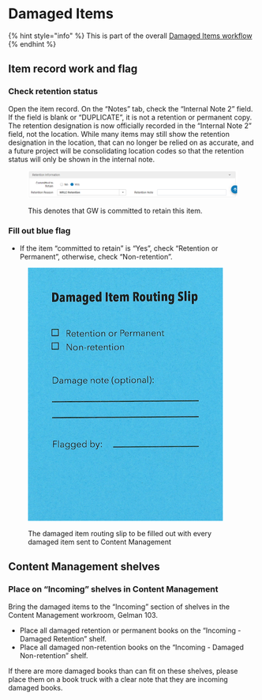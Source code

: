 # Damaged Items

{% hint style="info" %}
This is part of the overall [Damaged Items workflow](../../reference/workflow-overviews/damaged-items.md)
{% endhint %}

## Item record work and flag <a href="#docs-internal-guid-f6b69316-7fff-204d-afd4-2fed74a00dbe" id="docs-internal-guid-f6b69316-7fff-204d-afd4-2fed74a00dbe"></a>

### Check retention status

Open the item record. On the “Notes” tab, check the “Internal Note 2” field. If the field is blank or “DUPLICATE”, it is not a retention or permanent copy. The retention designation is now officially recorded in the “Internal Note 2” field, not the location. While many items may still show the retention designation in the location, that can no longer be relied on as accurate, and a future project will be consolidating location codes so that the retention status will only be shown in the internal note.

<figure><img src="../../.gitbook/assets/retention2.png" alt="The &#x22;Retention information&#x22; box in an item record showing that the item is committed to be retained for WRLC retention."><figcaption><p>This denotes that GW is committed to retain this item.</p></figcaption></figure>

### Fill out blue flag

* If the item “committed to retain” is “Yes”, check “Retention or Permanent”, otherwise, check “Non-retention”.

<figure><img src="../../.gitbook/assets/blue slip.png" alt="Damaged item routing slip"><figcaption><p>The damaged item routing slip to be filled out with every damaged item sent to Content Management</p></figcaption></figure>

## Content Management shelves

### Place on “Incoming” shelves in Content Management

Bring the damaged items to the “Incoming” section of shelves in the Content Management workroom, Gelman 103.

* Place all damaged retention or permanent books on the “Incoming - Damaged Retention” shelf.
* Place all damaged non-retention books on the “Incoming - Damaged Non-retention” shelf.

If there are more damaged books than can fit on these shelves, please place them on a book truck with a clear note that they are incoming damaged books.


